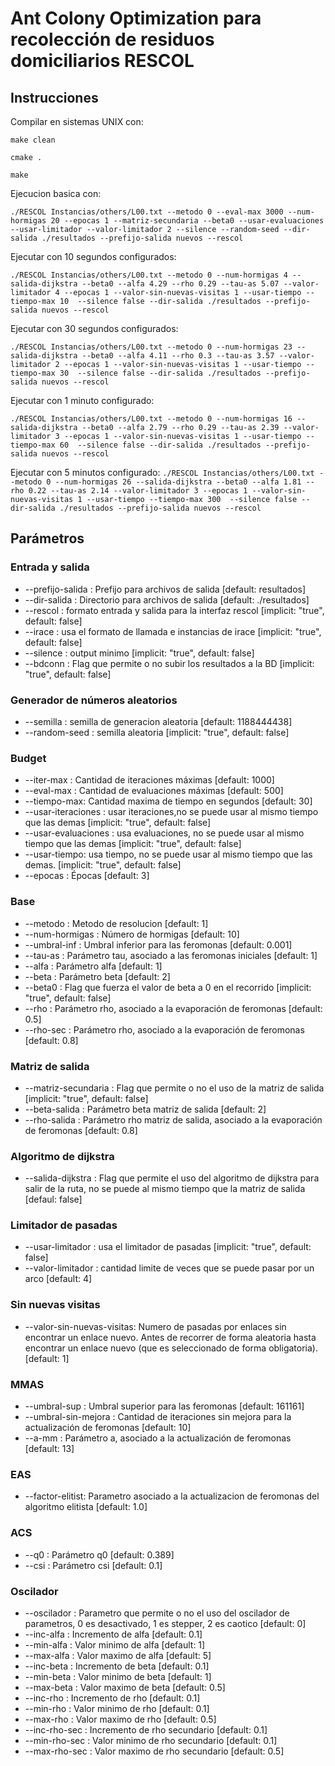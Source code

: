 # Ant Colony Optimization para recolección de residuos domiciliarios RESCOL

## Instrucciones

Compilar en sistemas UNIX con:

`make clean`

`cmake .`

`make`

Ejecucion basica con:

`./RESCOL Instancias/others/L00.txt --metodo 0 --eval-max 3000 --num-hormigas 20 --epocas 1 --matriz-secundaria --beta0 --usar-evaluaciones --usar-limitador --valor-limitador 2 --silence --random-seed --dir-salida ./resultados --prefijo-salida nuevos --rescol `


Ejecutar con 10 segundos configurados:

`./RESCOL Instancias/others/L00.txt --metodo 0 --num-hormigas 4 --salida-dijkstra --beta0 --alfa 4.29 --rho 0.29 --tau-as 5.07 --valor-limitador 4 --epocas 1 --valor-sin-nuevas-visitas 1 --usar-tiempo --tiempo-max 10  --silence false --dir-salida ./resultados --prefijo-salida nuevos --rescol`

Ejecutar con 30 segundos configurados:

`./RESCOL Instancias/others/L00.txt --metodo 0 --num-hormigas 23 --salida-dijkstra --beta0 --alfa 4.11 --rho 0.3 --tau-as 3.57 --valor-limitador 2 --epocas 1 --valor-sin-nuevas-visitas 1 --usar-tiempo --tiempo-max 30  --silence false --dir-salida ./resultados --prefijo-salida nuevos --rescol`

Ejecutar con 1 minuto configurado:

`./RESCOL Instancias/others/L00.txt --metodo 0 --num-hormigas 16 --salida-dijkstra --beta0 --alfa 2.79 --rho 0.29 --tau-as 2.39 --valor-limitador 3 --epocas 1 --valor-sin-nuevas-visitas 1 --usar-tiempo --tiempo-max 60  --silence false --dir-salida ./resultados --prefijo-salida nuevos --rescol`


Ejecutar con 5 minutos configurado:
`./RESCOL Instancias/others/L00.txt --metodo 0 --num-hormigas 26 --salida-dijkstra --beta0 --alfa 1.81 --rho 0.22 --tau-as 2.14 --valor-limitador 3 --epocas 1 --valor-sin-nuevas-visitas 1 --usar-tiempo --tiempo-max 300  --silence false --dir-salida ./resultados --prefijo-salida nuevos --rescol`

## Parámetros
### Entrada y salida
* --prefijo-salida : Prefijo para archivos de salida [default: resultados]
* --dir-salida : Directorio para archivos de salida [default: ./resultados]
* --rescol : formato entrada y salida para la interfaz rescol [implicit: "true", default: false]
* --irace : usa el formato de llamada e instancias de irace [implicit: "true", default: false]
* --silence : output minimo [implicit: "true", default: false]
* --bdconn : Flag que permite o no subir los resultados a la BD [implicit: "true", default: false]
### Generador de números aleatorios
* --semilla : semilla de generacion aleatoria [default: 1188444438]
* --random-seed : semilla aleatoria [implicit: "true", default: false]
### Budget
* --iter-max : Cantidad de iteraciones máximas [default: 1000]
* --eval-max : Cantidad de evaluaciones máximas [default: 500]
* --tiempo-max: Cantidad maxima de tiempo en segundos [default: 30]
* --usar-iteraciones : usar iteraciones,no se puede usar al mismo tiempo que las demas [implicit: "true", default: false]
* --usar-evaluaciones : usa evaluaciones, no se puede usar al mismo tiempo que las demas [implicit: "true", default: false]
* --usar-tiempo: usa tiempo, no se puede usar al mismo tiempo que las demas. [implicit: "true", default: false]
* --epocas : Épocas [default: 3]
### Base
* --metodo : Metodo de resolucion [default: 1]
* --num-hormigas : Número de hormigas [default: 10]
* --umbral-inf : Umbral inferior para las feromonas [default: 0.001]
* --tau-as : Parámetro tau, asociado a las feromonas iniciales [default: 1]
* --alfa : Parámetro alfa [default: 1]
* --beta : Parámetro beta [default: 2]
* --beta0 : Flag que fuerza el valor de beta a 0 en el recorrido [implicit: "true", default: false]
* --rho : Parámetro rho, asociado a la evaporación de feromonas [default: 0.5]
* --rho-sec : Parámetro rho, asociado a la evaporación de feromonas [default: 0.8]
### Matriz de salida
* --matriz-secundaria : Flag que permite o no el uso de la matriz de salida [implicit: "true", default: false]
* --beta-salida : Parámetro beta matriz de salida [default: 2]
* --rho-salida : Parámetro rho matriz de salida, asociado a la evaporación de feromonas [default: 0.8]
### Algoritmo de dijkstra
* --salida-dijkstra : Flag que permite el uso del algoritmo de dijkstra para salir de la ruta, no se puede al mismo tiempo que la matriz de salida [defaul: false]
### Limitador de pasadas
* --usar-limitador : usa el limitador de pasadas [implicit: "true", default: false]
* --valor-limitador : cantidad limite de veces que se puede pasar por un arco [default: 4]
### Sin nuevas visitas
* --valor-sin-nuevas-visitas: Numero de pasadas por enlaces sin encontrar un enlace nuevo. Antes de recorrer de forma aleatoria hasta encontrar un enlace nuevo (que es seleccionado de forma obligatoria). [default: 1]
### MMAS
* --umbral-sup : Umbral superior para las feromonas [default: 161161]
* --umbral-sin-mejora : Cantidad de iteraciones sin mejora para la actualización de feromonas [default: 10]
* --a-mm : Parámetro a, asociado a la actualización de feromonas [default: 13]
### EAS
* --factor-elitist: Parametro asociado a la actualizacion de feromonas del algoritmo elitista [default: 1.0]
### ACS
* --q0 : Parámetro q0 [default: 0.389]
* --csi : Parámetro csi [default: 0.1]
### Oscilador
* --oscilador : Parametro que permite o no el uso del oscilador de parametros, 0 es desactivado, 1 es stepper, 2 es caotico [default: 0]
* --inc-alfa : Incremento de alfa [default: 0.1]
* --min-alfa : Valor minimo de alfa [default: 1]
* --max-alfa : Valor maximo de alfa [default: 5]
* --inc-beta : Incremento de beta [default: 0.1]
* --min-beta : Valor minimo de beta [default: 1]
* --max-beta : Valor maximo de beta [default: 0.5]
* --inc-rho : Incremento de rho [default: 0.1]
* --min-rho : Valor minimo de rho [default: 0.1]
* --max-rho : Valor maximo de rho [default: 0.5]
* --inc-rho-sec : Incremento de rho secundario [default: 0.1]
* --min-rho-sec : Valor minimo de rho secundario [default: 0.1]
* --max-rho-sec : Valor maximo de rho secundario [default: 0.5]

